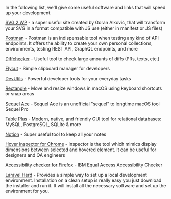 In the following list, we'll give some useful software and links that will speed up your development.

[SVG 2 WP](https://svg-2-wp.goranalkovic.com/) - a super useful site created by Goran Alković, that will transform your SVG in a format compatible with JS use (either in manifest or JS files)

[Postman](https://www.postman.com/) - Postman is an indispensable tool when testing any kind of API endpoints. It offers the ability to create your own personal collections, environments, testing REST API, GraphQL endpoints, and more

[Diffchecker](https://www.diffchecker.com/) - Useful tool to check large amounts of diffs (PRs, texts, etc.)

[Flycut](https://apps.apple.com/us/app/flycut-clipboard-manager/id442160987?mt=12) - Simple clipboard manager for developers

[DevUtils](https://devutils.app/) - Powerful developer tools for your everyday tasks

[Rectangle](https://rectangleapp.com/) - Move and resize windows in macOS using keyboard shortcuts or snap areas

[Sequel Ace](https://apps.apple.com/us/app/sequel-ace/id1518036000?mt=12) - Sequel Ace is an unofficial "sequel" to longtime macOS tool Sequel Pro

[Table Plus](https://tableplus.com/) - Modern, native, and friendly GUI tool for relational databases: MySQL, PostgreSQL, SQLite & more

[Notion](https://www.notion.so/) - Super useful tool to keep all your notes

[Hover inspector for Chrome](https://chrome.google.com/webstore/detail/hover-inspector-like-in-z/jbhnejndccdjigppalbbiphlbaaehpln/related?hl=en) - Inspector is the tool which mimics display dimensions between selected and hovered element. It can be useful for designers and QA engineers

[Accessibility checker for Firefox](https://addons.mozilla.org/en-US/firefox/addon/accessibility-checker/) - IBM Equal Access Accessibility Checker

[Laravel Herd](https://herd.laravel.com/) - Provides a simple way to set up a local development environment. Installation on a clean setup is really easy you just download the installer and run it. It will install all the necessary software and set up the environment for you.


